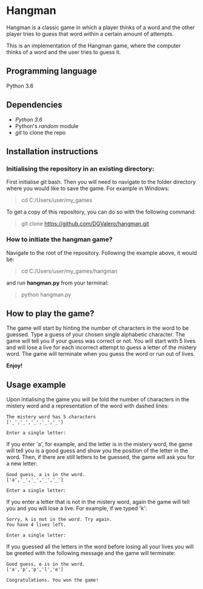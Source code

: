 # Hangman
Hangman is a classic game in which a player thinks of a word and the other player tries to guess that word within a certain amount of attempts.

This is an implementation of the Hangman game, where the computer thinks of a word and the user tries to guess it. 

## Programming language
Python 3.6

## Dependencies
- *Python 3.6*
- Python's *random* module
- *git* to clone the repo

## Installation instructions
### Initialising the repository in an existing directory:
First initialise git bash. Then you will need to navigate to the folder directory where you would like to save the game. For example in Windows:
> cd C:/Users/user/my_games

To get a copy of this repository, you can do so with the following command:
> git clone https://github.com/DGValero/hangman.git

### How to initiate the hangman game?
Navigate to the root of the repository. Following the example above, it would be:
> cd C:/Users/user/my_games/hangman

and run **hangman.py** from your terminal:

> python hangman.py

## How to play the game?
The game will start by hinting the number of characters in the word to be guessed.
Type a guess of your chosen single alphabetic character. The game will tell you if your guess was correct or not.
You will start with 5 lives and will lose a live for each incorrect attempt to guess a letter of the mistery word.
The game will terminate when you guess the word or run out of lives.

**Enjoy!**

## Usage example
Upon intialising the game you will be told the number of characters in the mistery word and a representation of the word with dashed lines:
```console
The mistery word has 5 characters
['_','_','_','_','_']

Enter a single letter:
```
If you enter 'a', for example, and the letter is in the mistery word, the game will tell you is a good guess and show you the position of the letter in the word. Then, if there are still letters to be guessed, the game will ask you for a new letter:

```console
Good guess, a is in the word.
['a','_','_','_','_']

Enter a single letter:
```

If you enter a letter that is not in the mistery word, again the game will tell you and you will lose a live. For example, if we typed 'k':
```console
Sorry, k is not in the word. Try again.
You have 4 lives left.

Enter a single letter:
```
If you guessed all the letters in the word before losing all your lives you will be greeted with the following message and the game will terminate:
```console
Good guess, e is in the word.
['a','p','p','l','e']

Congratulations. You won the game!
```
